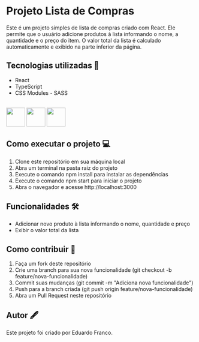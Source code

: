 # Projeto Lista de Compras
Este é um projeto simples de lista de compras criado com React. Ele permite que o usuário adicione produtos à lista informando o nome, a quantidade e o preço do item. O valor total da lista é calculado automaticamente e exibido na parte inferior da página.

## Tecnologias utilizadas 🧩
* React
* TypeScript
* CSS Modules - SASS
<div style="display: inline_block"><br>
    <img src="https://cdn.jsdelivr.net/gh/devicons/devicon/icons/react/react-original.svg" width="50"/>
    <img src="https://cdn.jsdelivr.net/gh/devicons/devicon/icons/typescript/typescript-original.svg" width="50"/>
    <img src="https://cdn.jsdelivr.net/gh/devicons/devicon/icons/sass/sass-original.svg" width="50"/>
</div>
          
## Como executar o projeto 💻
1. Clone este repositório em sua máquina local
2. Abra um terminal na pasta raiz do projeto
3. Execute o comando npm install para instalar as dependências
4. Execute o comando npm start para iniciar o projeto
5. Abra o navegador e acesse http://localhost:3000

## Funcionalidades 🛠
* Adicionar novo produto à lista informando o nome, quantidade e preço
* Exibir o valor total da lista

## Como contribuir 📑
1. Faça um fork deste repositório
2. Crie uma branch para sua nova funcionalidade (git checkout -b feature/nova-funcionalidade)
3. Commit suas mudanças (git commit -m "Adiciona nova funcionalidade")
4. Push para a branch criada (git push origin feature/nova-funcionalidade)
5. Abra um Pull Request neste repositório

## Autor 🖋
Este projeto foi criado por Eduardo Franco.